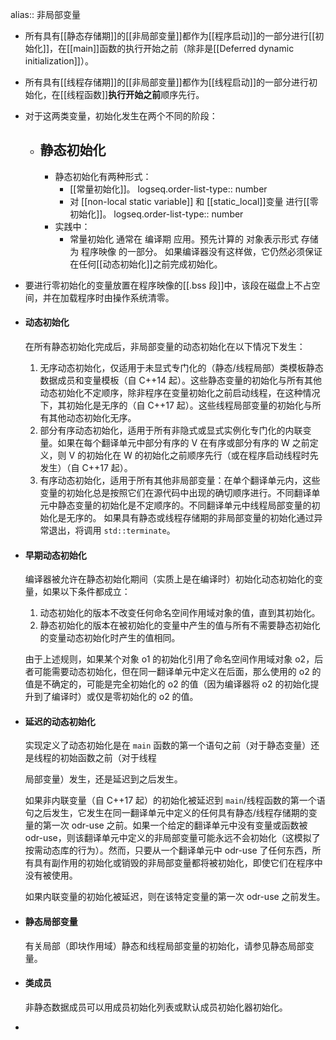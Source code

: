 alias:: 非局部变量

- 所有具有[[静态存储期]]的[[非局部变量]]都作为[[程序启动]]的一部分进行[[初始化]]，在[[main]]函数的执行开始之前（除非是[[Deferred dynamic initialization]]）。
- 所有具有[[线程存储期]]的[[非局部变量]]都作为[[线程启动]]的一部分进行初始化，在[[线程函数]]**执行开始之前**顺序先行。
- 对于这两类变量，初始化发生在两个不同的阶段：
	- ## 静态初始化
		- 静态初始化有两种形式：
			- [[常量初始化]]。
			  logseq.order-list-type:: number
			- 对 [[non-local static variable]] 和 [[static_local]]变量 进行[[零初始化]]。
			  logseq.order-list-type:: number
		- 实践中：
			- 常量初始化 通常在 编译期 应用。预先计算的 对象表示形式 存储为 程序映像 的一部分。
			  如果编译器没有这样做，它仍然必须保证在任何[[动态初始化]]之前完成初始化。
- 要进行零初始化的变量放置在程序映像的[[.bss 段]]中，该段在磁盘上不占空间，并在加载程序时由操作系统清零。
- #### 动态初始化
  在所有静态初始化完成后，非局部变量的动态初始化在以下情况下发生：
  
  1) 无序动态初始化，仅适用于未显式专门化的（静态/线程局部）类模板静态数据成员和变量模板（自 C++14 起）。这些静态变量的初始化与所有其他动态初始化不定顺序，除非程序在变量初始化之前启动线程，在这种情况下，其初始化是无序的（自 C++17 起）。这些线程局部变量的初始化与所有其他动态初始化无序。
  2) 部分有序动态初始化，适用于所有非隐式或显式实例化专门化的内联变量。如果在每个翻译单元中部分有序的 V 在有序或部分有序的 W 之前定义，则 V 的初始化在 W 的初始化之前顺序先行（或在程序启动线程时先发生）（自 C++17 起）。
  3) 有序动态初始化，适用于所有其他非局部变量：在单个翻译单元内，这些变量的初始化总是按照它们在源代码中出现的确切顺序进行。不同翻译单元中静态变量的初始化是不定顺序的。不同翻译单元中线程局部变量的初始化是无序的。
  如果具有静态或线程存储期的非局部变量的初始化通过异常退出，将调用 `std::terminate`。
- #### 早期动态初始化
  编译器被允许在静态初始化期间（实质上是在编译时）初始化动态初始化的变量，如果以下条件都成立：
  
  1) 动态初始化的版本不改变任何命名空间作用域对象的值，直到其初始化。
  2) 静态初始化的版本在被初始化的变量中产生的值与所有不需要静态初始化的变量动态初始化时产生的值相同。
  
  由于上述规则，如果某个对象 o1 的初始化引用了命名空间作用域对象 o2，后者可能需要动态初始化，但在同一翻译单元中定义在后面，那么使用的 o2 的值是不确定的，可能是完全初始化的 o2 的值（因为编译器将 o2 的初始化提升到了编译时）或仅是零初始化的 o2 的值。
- #### 延迟的动态初始化
  实现定义了动态初始化是在 `main` 函数的第一个语句之前（对于静态变量）还是线程的初始函数之前（对于线程
  
  局部变量）发生，还是延迟到之后发生。
  
  如果非内联变量（自 C++17 起）的初始化被延迟到 `main`/线程函数的第一个语句之后发生，它发生在同一翻译单元中定义的任何具有静态/线程存储期的变量的第一次 odr-use 之前。如果一个给定的翻译单元中没有变量或函数被 odr-use，则该翻译单元中定义的非局部变量可能永远不会初始化（这模拟了按需动态库的行为）。然而，只要从一个翻译单元中 odr-use 了任何东西，所有具有副作用的初始化或销毁的非局部变量都将被初始化，即使它们在程序中没有被使用。
  
  如果内联变量的初始化被延迟，则在该特定变量的第一次 odr-use 之前发生。
- #### 静态局部变量
  有关局部（即块作用域）静态和线程局部变量的初始化，请参见静态局部变量。
- #### 类成员
  非静态数据成员可以用成员初始化列表或默认成员初始化器初始化。
-